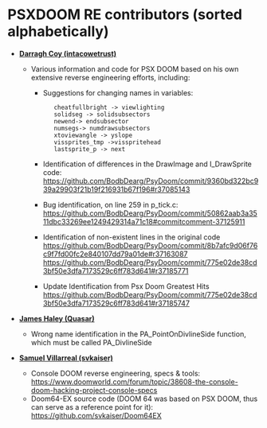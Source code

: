 PSXDOOM RE contributors (sorted alphabetically)
============================================

* **[Darragh Coy (intacowetrust)](https://github.com/BodbDearg)**

    * Various information and code for PSX DOOM based on his own extensive reverse engineering efforts, including:
    
      * Suggestions for changing names in variables:
      
               cheatfullbright -> viewlighting
               solidseg -> solidsubsectors
               newend-> endsubsector
               numsegs-> numdrawsubsectors
               xtoviewangle -> yslope
               vissprites_tmp ->visspritehead
               lastsprite_p -> next
               
      * Identification of differences in the DrawImage and I_DrawSprite code:
         https://github.com/BodbDearg/PsyDoom/commit/9360bd322bc939a29903f21b19f216931b67f196#r37085143
         
      * Bug identification, on line 259 in p_tick.c:
         https://github.com/BodbDearg/PsyDoom/commit/50862aab3a3511dbc33269ee1249429314a71c18#commitcomment-37125911
         
      * Identification of non-existent lines in the original code
         https://github.com/BodbDearg/PsyDoom/commit/8b7afc9d06f76c9f7fd00fc2e840107dd79a01de#r37163087
         https://github.com/BodbDearg/PsyDoom/commit/775e02de38cd3bf50e3dfa7173529c6ff783d641#r37185771
         
      * Update Identification from Psx Doom Greatest Hits
         https://github.com/BodbDearg/PsyDoom/commit/775e02de38cd3bf50e3dfa7173529c6ff783d641#r37185747
               
* **[James Haley (Quasar)](https://github.com/haleyjd)**
    * Wrong name identification in the PA_PointOnDivlineSide function, which must be called PA_DivlineSide

* **[Samuel Villarreal (svkaiser)](https://github.com/svkaiser)**

    * Console DOOM reverse engineering, specs & tools:
    https://www.doomworld.com/forum/topic/38608-the-console-doom-hacking-project-console-specs
    * Doom64-EX source code (DOOM 64 was based on PSX DOOM, thus can serve as a reference point for it):
    https://github.com/svkaiser/Doom64EX
